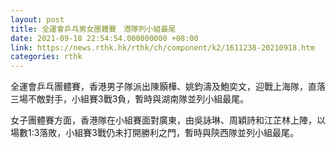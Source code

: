 ```yaml
---
layout: post
title: 全運會乒乓男女團體賽　港隊列小組最尾
date: 2021-09-18 22:54:54.000000000 +08:00
link: https://news.rthk.hk/rthk/ch/component/k2/1611238-20210918.htm
categories: rthk
---
```


全運會乒乓團體賽，香港男子隊派出陳顥樺、姚鈞濤及鮑奕文，迎戰上海隊，直落三場不敵對手，小組賽3戰3負，暫時與湖南隊並列小組最尾。

女子團體賽方面，香港隊在小組賽面對廣東，由吳詠琳、周穎詩和江芷林上陣，以場數1:3落敗，小組賽3戰仍未打開勝利之門，暫時與陝西隊並列小組最尾。
